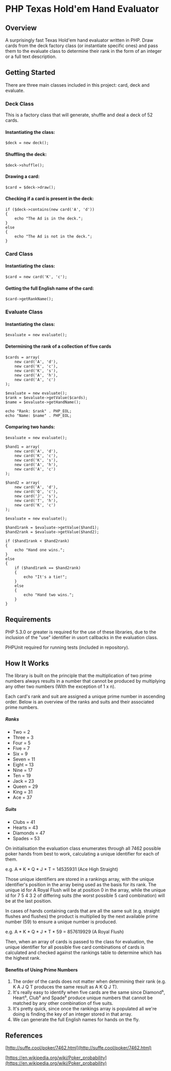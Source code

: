 # PHP Texas Hold'em Hand Evaluator

## Overview

A surprisingly fast Texas Hold'em hand evaluator written in PHP. Draw cards from the deck factory class (or instantiate specific ones) and pass them to the evaluate class to determine their rank in the form of an integer or a full text description.

## Getting Started

There are three main classes included in this project: card, deck and evaluate.

### Deck Class
This is a factory class that will generate, shuffle and deal a deck of 52 cards.


#### Instantiating the class:
	$deck = new deck();


#### Shuffling the deck:
	$deck->shuffle();


#### Drawing a card:
	$card = $deck->draw();


#### Checking if a card is present in the deck:
    if ($deck->contains(new card('A', 'd'))
	{
		echo "The Ad is in the deck.";
	}
	else
	{
		echo "The Ad is not in the deck.";
	}

### Card Class

#### Instantiating the class:
	$card = new card('K', 'c');

#### Getting the full English name of the card:
	$card->getRankName();

### Evaluate Class

#### Instantiating the class:
	$evaluate = new evaluate();

#### Determining the rank of a collection of five cards
	$cards = array(
		new card('A', 'd'),
		new card('K', 'c'),
		new card('K', 's'),
		new card('A', 'h'),
		new card('A', 'c')
	);
 
	$evaluate = new evaluate();
	$rank = $evaluate->getValue($cards);
	$name = $evaluate->getHandName();

	echo "Rank: $rank" . PHP_EOL;
	echo "Name: $name" . PHP_EOL;
	
#### Comparing two hands:
	$evaluate = new evaluate();

	$hand1 = array(
		new card('A', 'd'),
		new card('K', 'c'),
		new card('K', 's'),
		new card('A', 'h'),
		new card('A', 'c')
	);

	$hand2 = array(
		new card('A', 'd'),
		new card('Q', 'c'),
		new card('J', 's'),
		new card('T', 'h'),
		new card('K', 'c')
	);

	$evaluate = new evaluate();

	$hand1rank = $evaluate->getValue($hand1);
	$hand2rank = $evaluate->getValue($hand2);

	if ($hand1rank < $hand2rank)
	{
		echo "Hand one wins.";
	}
	else
	{
		if ($hand1rank == $hand2rank)
		{
			echo "It's a tie!";
		}
		else
		{
			echo "Hand two wins.";
		}
	}

## Requirements

PHP 5.3.0 or greater is required for the use of these libraries, due to the inclusion of the "use" identifier in usort callbacks in the evaluation class. 

PHPUnit required for running tests (included in repository).

## How It Works

The library is built on the principle that the multiplication of two prime numbers always results in a number that cannot be produced by multiplying any other two numbers (With the exception of 1 x n). 

Each card's rank and suit are assigned a unique prime number in ascending order. Below is an overview of the ranks and suits and their associated prime numbers.

##### Ranks

- Two = 2
- Three = 3
- Four = 5
- Five = 7
- Six = 9
- Seven = 11
- Eight = 13
- Nine = 17
- Ten = 19
- Jack = 23
- Queen = 29
- King = 31
- Ace = 37 

##### Suits

- Clubs = 41
- Hearts = 43
- Diamonds = 47
- Spades = 53


On initialisation the evaluation class enumerates through all 7462 possible poker hands from best to work, calculating a unique identifier for each of them. 

e.g. A * K * Q * J * T = 14535931 (Ace High Straight)

Those unique identifiers are stored in a rankings array, with the unique identifier's position in the array being used as the basis for its rank. The unique id for A Royal Flush will be at position 0 in the array, while the unique id for 7 5 4 3 2 of differing suits (the worst possible 5 card combination) will be at the last position.

In cases of hands containing cards that are all the same suit (e.g. straight flushes and flushes) the product is multiplied by the next available prime number (59) to ensure a unique number is produced.

e.g. A * K * Q * J * T * 59 = 857619929 (A Royal Flush)

Then, when an array of cards is passed to the class for evaluation, the unique identifier for all possible five card combinations of cards is calculated and checked against the rankings table to determine which has the highest rank.

#### Benefits of Using Prime Numbers

1. The order of the cards does not matter when determining their rank (e.g. K A J Q T produces the same result as A K Q J T).
2. It's really easy to identify when five cards are the same since Diamond⁵, Heart⁵, Club⁵ and Spade⁵ produce unique numbers that cannot be matched by any other combination of five suits.
3. It's pretty quick, since once the rankings array is populated all we're doing is finding the key of an integer stored in that array.
4. We can generate the full English names for hands on the fly.

## References
[http://suffe.cool/poker/7462.html](http://suffe.cool/poker/7462.html)

[https://en.wikipedia.org/wiki/Poker_probability](https://en.wikipedia.org/wiki/Poker_probability)